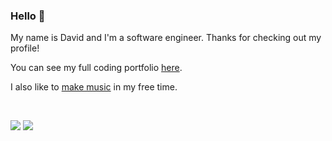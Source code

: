### Hello 👋

My name is David and I'm a software engineer. Thanks for checking out my profile!

You can see my full coding portfolio [here](https://davidherszenhaut.github.io/).

I also like to [make music](https://www.youtube.com/@OvertakeMusicChannel) in my free time.

<br>

<a href="mailto:davidherszenhaut.social@gmail.com"><img src="https://img.shields.io/badge/gmail-red?style=for-the-badge&logo=gmail&labelColor=white"></a>     <a href="https://www.linkedin.com/in/davidherszenhaut/"><img src="https://img.shields.io/badge/linkedin-blue?style=for-the-badge&logo=linkedin&labelColor=gray"></a>

<!--
**davidherszenhaut/davidherszenhaut** is a ✨ _special_ ✨ repository because its `README.md` (this file) appears on your GitHub profile.

Here are some ideas to get you started:

- 🔭 I’m currently working on ...
- 🌱 I’m currently learning ...
- 👯 I’m looking to collaborate on ...
- 🤔 I’m looking for help with ...
- 💬 Ask me about ...
- 📫 How to reach me: ...
- 😄 Pronouns: ...
- ⚡ Fun fact: ...
-->
